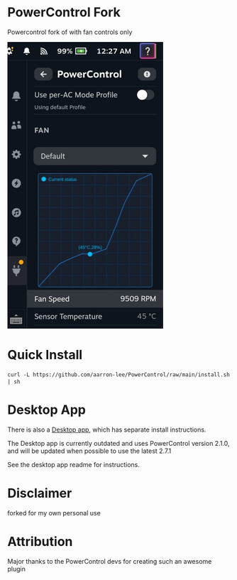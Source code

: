 # PowerControl Fork

Powercontrol fork of with fan controls only

![screenshot](./assets/screenshot.jpg)

# Quick Install

```
curl -L https://github.com/aarron-lee/PowerControl/raw/main/install.sh | sh
```

# Desktop App

There is also a [Desktop app](https://github.com/aarron-lee/PowerControl-Electron), which has separate install instructions.

The Desktop app is currently outdated and uses PowerControl version 2.1.0, and will be updated when possible to use the latest 2.7.1

See the desktop app readme for instructions.

# Disclaimer

forked for my own personal use

# Attribution

Major thanks to the PowerControl devs for creating such an awesome plugin
